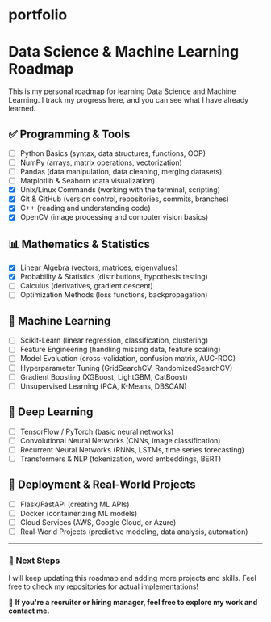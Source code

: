 # portfolio

# Data Science & Machine Learning Roadmap

This is my personal roadmap for learning Data Science and Machine Learning. I track my progress here, and you can see what I have already learned.

## ✅ Programming & Tools
- [ ] Python Basics (syntax, data structures, functions, OOP)
- [ ] NumPy (arrays, matrix operations, vectorization)
- [ ] Pandas (data manipulation, data cleaning, merging datasets)
- [ ] Matplotlib & Seaborn (data visualization)
- [x] Unix/Linux Commands (working with the terminal, scripting)
- [x] Git & GitHub (version control, repositories, commits, branches)
- [x] C++ (reading and understanding code)
- [x] OpenCV (image processing and computer vision basics)

## 📊 Mathematics & Statistics
- [x] Linear Algebra (vectors, matrices, eigenvalues)
- [x] Probability & Statistics (distributions, hypothesis testing)
- [ ] Calculus (derivatives, gradient descent)
- [ ] Optimization Methods (loss functions, backpropagation)

## 🤖 Machine Learning
- [ ] Scikit-Learn (linear regression, classification, clustering)
- [ ] Feature Engineering (handling missing data, feature scaling)
- [ ] Model Evaluation (cross-validation, confusion matrix, AUC-ROC)
- [ ] Hyperparameter Tuning (GridSearchCV, RandomizedSearchCV)
- [ ] Gradient Boosting (XGBoost, LightGBM, CatBoost)
- [ ] Unsupervised Learning (PCA, K-Means, DBSCAN)

## 🧠 Deep Learning
- [ ] TensorFlow / PyTorch (basic neural networks)
- [ ] Convolutional Neural Networks (CNNs, image classification)
- [ ] Recurrent Neural Networks (RNNs, LSTMs, time series forecasting)
- [ ] Transformers & NLP (tokenization, word embeddings, BERT)

## 🔧 Deployment & Real-World Projects
- [ ] Flask/FastAPI (creating ML APIs)
- [ ] Docker (containerizing ML models)
- [ ] Cloud Services (AWS, Google Cloud, or Azure)
- [ ] Real-World Projects (predictive modeling, data analysis, automation)

---
### 🚀 Next Steps
I will keep updating this roadmap and adding more projects and skills. Feel free to check my repositories for actual implementations!

📌 **If you're a recruiter or hiring manager, feel free to explore my work and contact me.**
